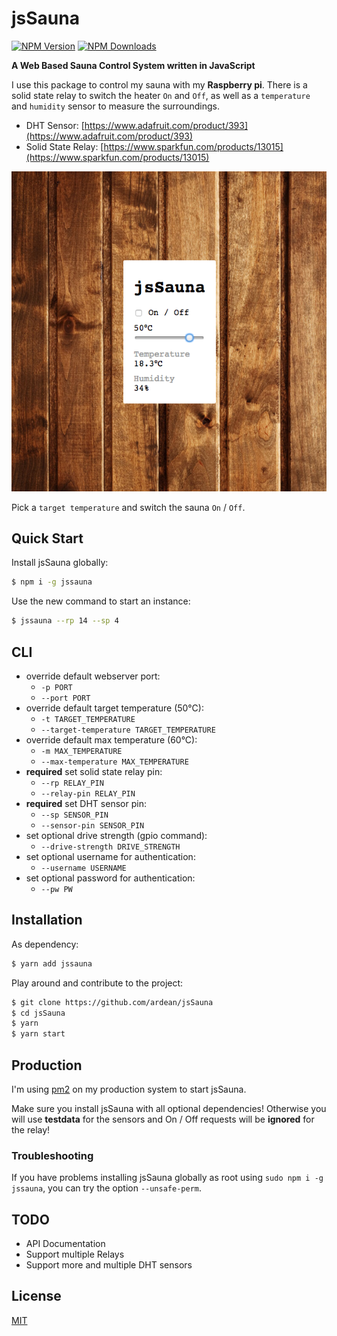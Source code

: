 # jsSauna

[![NPM Version][npm-image]][downloads-url] [![NPM Downloads][downloads-image]][downloads-url]

**A Web Based Sauna Control System written in JavaScript**

I use this package to control my sauna with my **Raspberry pi**.
There is a solid state relay to switch the heater `On` and `Off`, as well as a `temperature` and `humidity` sensor to measure the surroundings.

- DHT Sensor: [https://www.adafruit.com/product/393](https://www.adafruit.com/product/393)
- Solid State Relay: [https://www.sparkfun.com/products/13015](https://www.sparkfun.com/products/13015)

![jsSauna - Webapp](docs/images/ui.png)

Pick a `target temperature` and switch the sauna `On` / `Off`.

## Quick Start

Install jsSauna globally:

```bash
$ npm i -g jssauna
```

Use the new command to start an instance:

```bash
$ jssauna --rp 14 --sp 4
```

## CLI

- override default webserver port:
  - `-p PORT`
  - `--port PORT`
- override default target temperature (50°C):
  - `-t TARGET_TEMPERATURE`
  - `--target-temperature TARGET_TEMPERATURE`
- override default max temperature (60°C):
  - `-m MAX_TEMPERATURE`
  - `--max-temperature MAX_TEMPERATURE`
- **required** set solid state relay pin:
  - `--rp RELAY_PIN`
  - `--relay-pin RELAY_PIN`
- **required** set DHT sensor pin:
  - `--sp SENSOR_PIN`
  - `--sensor-pin SENSOR_PIN`
- set optional drive strength (gpio command):
  - `--drive-strength DRIVE_STRENGTH`
- set optional username for authentication:
  - `--username USERNAME`
- set optional password for authentication:
  - `--pw PW`

## Installation

As dependency:

```sh
$ yarn add jssauna
```

Play around and contribute to the project:

```sh
$ git clone https://github.com/ardean/jsSauna
$ cd jsSauna
$ yarn
$ yarn start
```

## Production

I'm using [pm2](https://www.npmjs.com/package/pm2) on my production system to start jsSauna.

Make sure you install jsSauna with all optional dependencies!
Otherwise you will use **testdata** for the sensors and On / Off requests will be **ignored** for the relay!

### Troubleshooting

If you have problems installing jsSauna globally as root using `sudo npm i -g jssauna`, you can try the option `--unsafe-perm`.

## TODO

- API Documentation
- Support multiple Relays
- Support more and multiple DHT sensors

## License

[MIT](LICENSE)

[downloads-image]: https://img.shields.io/npm/dm/jssauna.svg
[downloads-url]: https://npmjs.org/package/jssauna
[npm-image]: https://img.shields.io/npm/v/jssauna.svg
[npm-url]: https://npmjs.org/package/jssauna
